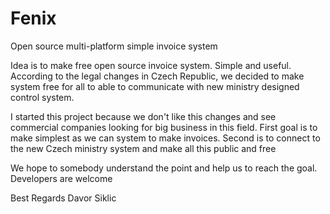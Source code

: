 ﻿# Fenix
Open source multi-platform simple invoice system

Idea is to make free open source invoice system. Simple and useful. According to the legal changes in Czech Republic, we decided to make system free for all to able to communicate with new ministry designed control system.

I started this project because we don't like this changes and see commercial companies looking for big business in this field. First goal is to make simplest as we can system to make invoices. Second is to connect to the new Czech ministry system and make all this public and free


We hope to somebody understand the point and help us to reach the goal. Developers are welcome

Best Regards
Davor Siklic





